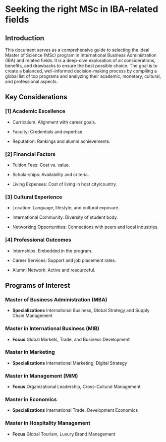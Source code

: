 # Seeking the right MSc in IBA-related fields

## Introduction

This document serves as a comprehensive guide to selecting the ideal Master of Science (MSc) program in International Business Administration (IBA) and related fields. It is a deep-dive exploration of all considerations, benefits, and drawbacks to ensure the best possible choice. The goal is to create a balanced, well-informed decision-making process by compiling a global list of top programs and analyzing their academic, monetary, cultural, and professional aspects.


## Key Considerations

### [1] Academic Excellence

- Curriculum: Alignment with career goals.

- Faculty: Credentials and expertise.

- Reputation: Rankings and alumni achievements.

### [2] Financial Factors

- Tuition Fees: Cost vs. value.

- Scholarships: Availability and criteria.

- Living Expenses: Cost of living in host city/country.

### [3] Cultural Experience

- Location: Language, lifestyle, and cultural exposure.

- International Community: Diversity of student body.

- Networking Opportunities: Connections with peers and local industries.

### [4] Professional Outcomes

- Internships: Embedded in the program.

- Career Services: Support and job placement rates.

- Alumni Network: Active and resourceful.


## Programs of Interest

### Master of Business Administration (MBA)
- **Specializations** International Business, Global Strategy and Supply Chain Management

### Master in International Business (MIB) 
- **Focus** Global Markets, Trade, and Business Development

### Master in Marketing
- **Specializations** International Marketing, Digital Strategy

### Master in Management (MiM)
- **Focus** Organizational Leadership, Cross-Cultural Management

### Master in Economics
- **Specializations** International Trade, Development Economics

### Master in Hospitality Management
- **Focus** Global Tourism, Luxury Brand Management

